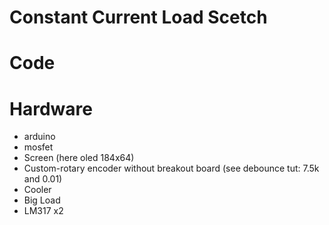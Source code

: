 # Constant Current Load Scetch

# Code 

# Hardware
- arduino
- mosfet
- Screen (here oled 184x64)
- Custom-rotary encoder without breakout board (see debounce tut: 7.5k and 0.01)
- Cooler
- Big Load
- LM317 x2
